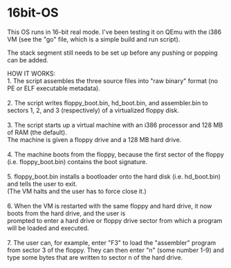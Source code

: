 # 16bit-OS
This OS runs in 16-bit real mode. I've been testing it on QEmu with the i386 VM (see the "go" file, which is a simple build and run script).

The stack segment still needs to be set up before any pushing or popping can be added.  
  

HOW IT WORKS:  
	1. The script assembles the three source files into "raw binary" format (no PE or ELF executable metadata).  
	<br /> 
	2. The script writes floppy_boot.bin, hd_boot.bin, and assembler.bin to sectors 1, 2, and 3 (respectively) of a   virtualized floppy disk.  
	<br />
	3. The script starts up a virtual machine with an i386 processor and 128 MB of RAM (the default).    
		The machine is given a floppy drive and a 128 MB hard drive.  
	<br />
	4. The machine boots from the floppy, because the first sector of the floppy (i.e. floppy_boot.bin) contains the boot   signature.  
	<br />
	5. floppy_boot.bin installs a bootloader onto the hard disk (i.e. hd_boot.bin) and tells the user to exit.  
	(The VM halts and the user has to force close it.)  
	<br />
	6. When the VM is restarted with the same floppy and hard drive, it now boots from the hard drive, and the user is      
	   prompted to enter a hard drive or floppy drive sector from which a program will be loaded and executed.  
	<br />
	7. The user can, for example, enter "F3" to load the "assembler" program from sector 3 of the floppy. They can then enter "n" (some number 1-9) and type some bytes that are written to sector n of the hard drive.

